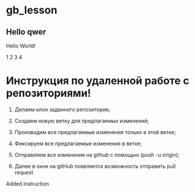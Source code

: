 # gb_lesson
## Hello qwer

Hello World!

1
2
3
4

# Инструкция по удаленной работе с репозиториями!

1. Делаем клон заданного репозитория;

2. Создаем новую ветку для предлагаемых изменений;

3. Производим все предлагаемые изменения только в этой ветке;

4. Фиксируем все предлагаемые изменения в ветке;

5. Отправляем все изменения на github с помощью (push -u origin);

6. Далее в окне на gitHub появляется возможность отправить pull request


Added instruction
